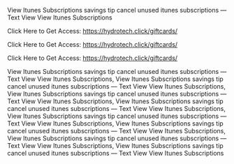 View Itunes Subscriptions savings tip cancel unused itunes subscriptions — Text View View Itunes Subscriptions

Click Here to Get Access: https://hydrotech.click/giftcards/

Click Here to Get Access: https://hydrotech.click/giftcards/

Click Here to Get Access: https://hydrotech.click/giftcards/

View Itunes Subscriptions savings tip cancel unused itunes subscriptions — Text View View Itunes Subscriptions, View Itunes Subscriptions savings tip cancel unused itunes subscriptions — Text View View Itunes Subscriptions, View Itunes Subscriptions savings tip cancel unused itunes subscriptions — Text View View Itunes Subscriptions, View Itunes Subscriptions savings tip cancel unused itunes subscriptions — Text View View Itunes Subscriptions, View Itunes Subscriptions savings tip cancel unused itunes subscriptions — Text View View Itunes Subscriptions, View Itunes Subscriptions savings tip cancel unused itunes subscriptions — Text View View Itunes Subscriptions, View Itunes Subscriptions savings tip cancel unused itunes subscriptions — Text View View Itunes Subscriptions, View Itunes Subscriptions savings tip cancel unused itunes subscriptions — Text View View Itunes Subscriptions
